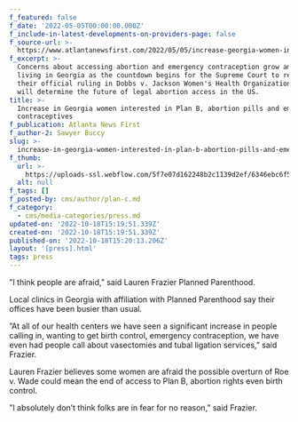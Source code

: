 ```yaml
---
f_featured: false
f_date: '2022-05-05T00:00:00.000Z'
f_include-in-latest-developments-on-providers-page: false
f_source-url: >-
  https://www.atlantanewsfirst.com/2022/05/05/increase-georgia-women-interested-plan-b-abortion-pills-emergency-contraceptives/
f_excerpt: >-
  Concerns about accessing abortion and emergency contraception grow among folks
  living in Georgia as the countdown begins for the Supreme Court to release
  their official ruling in Dobbs v. Jackson Women's Health Organization, which
  will determine the future of legal abortion access in the US. 
title: >-
  Increase in Georgia women interested in Plan B, abortion pills and emergency
  contraceptives
f_publication: Atlanta News First
f_author-2: Sawyer Buccy
slug: >-
  increase-in-georgia-women-interested-in-plan-b-abortion-pills-and-emergency-contraceptives
f_thumb:
  url: >-
    https://uploads-ssl.webflow.com/5f7e07d162248b2c1139d2ef/6346ebc6f583d1442519ff7f_msmag3.jpeg
  alt: null
f_tags: []
f_posted-by: cms/author/plan-c.md
f_category:
  - cms/media-categories/press.md
updated-on: '2022-10-18T15:19:51.339Z'
created-on: '2022-10-18T15:19:51.339Z'
published-on: '2022-10-18T15:20:13.206Z'
layout: '[press].html'
tags: press
---
```


”I think people are afraid,” said Lauren Frazier Planned Parenthood.

Local clinics in Georgia with affiliation with Planned Parenthood say their offices have been busier than usual.

”At all of our health centers we have seen a significant increase in people calling in, wanting to get birth control, emergency contraception, we have even had people call about vasectomies and tubal ligation services,” said Frazier.

Lauren Frazier believes some women are afraid the possible overturn of Roe v. Wade could mean the end of access to Plan B, abortion rights even birth control.

”I absolutely don’t think folks are in fear for no reason,” said Frazier.
